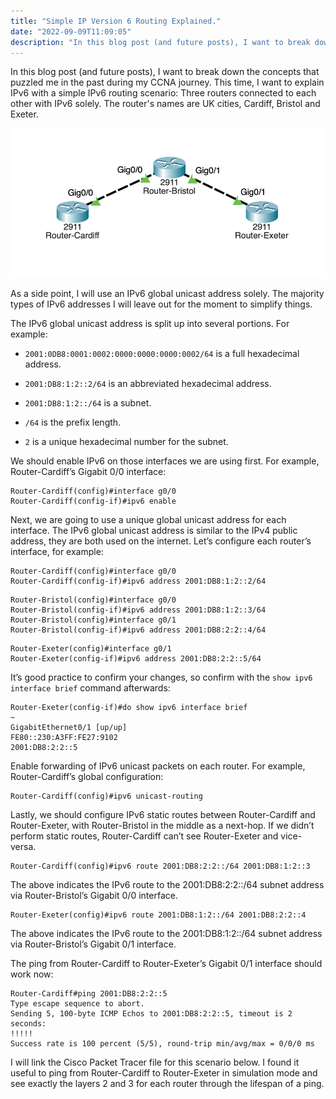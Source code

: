 ```yaml
---
title: "Simple IP Version 6 Routing Explained."
date: "2022-09-09T11:09:05"
description: "In this blog post (and future posts), I want to break down the concepts that puzzled me in the past during my CCNA journey."
---
```

In this blog post (and future posts), I want to break down the concepts that puzzled me in the past during my CCNA journey. This time, I want to explain IPv6 with a simple IPv6 routing scenario: Three routers connected to each other with IPv6 solely. The router's names are UK cities, Cardiff, Bristol and Exeter.

![Three routers connected to eachother with IPv6 in Cisco Packet Tracer](./images/setup.png)

As a side point, I will use an IPv6 global unicast address solely. The majority types of IPv6 addresses I will leave out for the moment to simplify things.

The IPv6 global unicast address is split up into several portions. For example:

* `2001:0DB8:0001:0002:0000:0000:0000:0002/64` is a full hexadecimal address.

* `2001:DB8:1:2::2/64` is an abbreviated hexadecimal address.

* `2001:DB8:1:2::/64` is a subnet.

* `/64` is the prefix length.

* `2` is a unique hexadecimal number for the subnet.

We should enable IPv6 on those interfaces we are using first. For example, Router-Cardiff’s Gigabit 0/0 interface:
```
Router-Cardiff(config)#interface g0/0
Router-Cardiff(config-if)#ipv6 enable
```

Next, we are going to use a unique global unicast address for each interface. The IPv6 global unicast address is similar to the IPv4 public address, they are both used on the internet. Let’s configure each router’s interface, for example:
```
Router-Cardiff(config)#interface g0/0
Router-Cardiff(config-if)#ipv6 address 2001:DB8:1:2::2/64
```
```
Router-Bristol(config)#interface g0/0
Router-Bristol(config-if)#ipv6 address 2001:DB8:1:2::3/64
Router-Bristol(config)#interface g0/1
Router-Bristol(config-if)#ipv6 address 2001:DB8:2:2::4/64
```
```
Router-Exeter(config)#interface g0/1
Router-Exeter(config-if)#ipv6 address 2001:DB8:2:2::5/64
```

It’s good practice to confirm your changes, so confirm with the ```show ipv6 interface brief``` command afterwards:
```
Router-Exeter(config-if)#do show ipv6 interface brief
~
GigabitEthernet0/1 [up/up]
FE80::230:A3FF:FE27:9102
2001:DB8:2:2::5
```

Enable forwarding of IPv6 unicast packets on each router. For example, Router-Cardiff’s global configuration:
```
Router-Cardiff(config)#ipv6 unicast-routing
```

Lastly, we should configure IPv6 static routes between Router-Cardiff and Router-Exeter, with Router-Bristol in the middle as a next-hop. If we didn’t perform static routes, Router-Cardiff can’t see Router-Exeter and vice-versa.
```
Router-Cardiff(config)#ipv6 route 2001:DB8:2:2::/64 2001:DB8:1:2::3
```
The above indicates the IPv6 route to the 2001:DB8:2:2::/64 subnet address via Router-Bristol’s Gigabit 0/0 interface.

```
Router-Exeter(config)#ipv6 route 2001:DB8:1:2::/64 2001:DB8:2:2::4
```
The above indicates the IPv6 route to the 2001:DB8:1:2::/64 subnet address via Router-Bristol’s Gigabit 0/1 interface.

The ping from Router-Cardiff to Router-Exeter’s Gigabit 0/1 interface should work now:
```
Router-Cardiff#ping 2001:DB8:2:2::5
Type escape sequence to abort.
Sending 5, 100-byte ICMP Echos to 2001:DB8:2:2::5, timeout is 2 seconds:
!!!!!
Success rate is 100 percent (5/5), round-trip min/avg/max = 0/0/0 ms
```
I will link the Cisco Packet Tracer file for this scenario below. I found it useful to ping from Router-Cardiff to Router-Exeter in simulation mode and see exactly the layers 2 and 3 for each router through the lifespan of a ping.